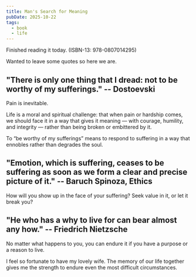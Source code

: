 ```yaml
---
title: Man's Search for Meaning
pubDate: 2025-10-22
tags:
  - book
  - life
---
```


Finished reading it today. (ISBN-13: 978-0807014295)

Wanted to leave some quotes so here we are.

## "There is only one thing that I dread: not to be worthy of my sufferings." -- Dostoevski

Pain is inevitable.

Life is a moral and spiritual challenge: that when pain or hardship comes, we should face it in a way that gives it meaning — with courage, humility, and integrity — rather than being broken or embittered by it.

To “be worthy of my sufferings” means to respond to suffering in a way that ennobles rather than degrades the soul.

## "Emotion, which is suffering, ceases to be suffering as soon as we form a clear and precise picture of it." -- Baruch Spinoza, Ethics

How will you show up in the face of your suffering? Seek value in it, or let it break you?

## "He who has a why to live for can bear almost any how." -- Friedrich Nietzsche

No matter what happens to you, you can endure it if you have a purpose or a reason to live.

I feel so fortunate to have my lovely wife. The memory of our life together gives me the strength to endure even the most difficult circumstances.

